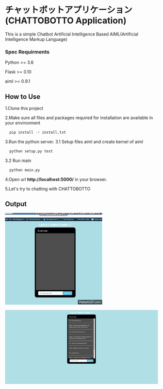 # チャットボットアプリケーション (CHATTOBOTTO Application)

This is a simple Chatbot Artificial Intelligence Based AIML(Artificial Intelligence Markup Language)

### Spec Requirments
  Python >= 3.6
  
  Flask >= 0.10
  
  aiml >= 0.9.1
  
## How to Use
1.Clone this project

2.Make sure all files and packages required for installation are available in your environment
  ```bash
    pip install -r install.txt
  ```
3.Run the python server.
  3.1 Setup files aiml and create kernel of aiml
  ```bash
    python setup.py test
  ```
  3.2 Run main
  ```bash
    python main.py
  ```
4.Open url **http://localhost:5000/** in your browser.

5.Let's try to chatting with CHATTOBOTTO

## Output

[![Demo's video](https://github.com/nunxdz/n-chatto-botto/blob/master/output.gif)](https://youtu.be/FvSXSP-5W7s)

![chattobotto](https://github.com/nunxdz/n-chatto-botto/blob/master/output.PNG)
